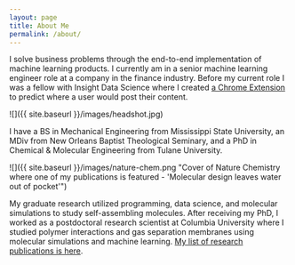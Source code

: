 ```yaml
---
layout: page
title: About Me
permalink: /about/
---
```


I solve business problems through the end-to-end implementation of machine learning
products. I currently am in a senior machine learning engineer role at a company in the finance
industry. Before my current role I was a fellow with Insight Data Science where I
created [a Chrome Extension](https://github.com/wesbarnett/insight) to predict where a
user would post their content.

![]({{ site.baseurl }}/images/headshot.jpg)

I have a BS in Mechanical Engineering from Mississippi State University, an MDiv from
New Orleans Baptist Theological Seminary, and a PhD in Chemical & Molecular Engineering
from Tulane University.

![]({{ site.baseurl }}/images/nature-chem.png "Cover of Nature Chemistry where one of my publications is featured - 'Molecular design leaves water out of pocket'")

My graduate research utilized programming, data science, and
molecular simulations to study self-assembling molecules. After receiving my PhD, I
worked as a postdoctoral research scientist at Columbia University where I studied
polymer interactions and gas separation membranes using molecular simulations and
machine learning. [My list of research publications is
here](https://orcid.org/0000-0002-5055-1922).

